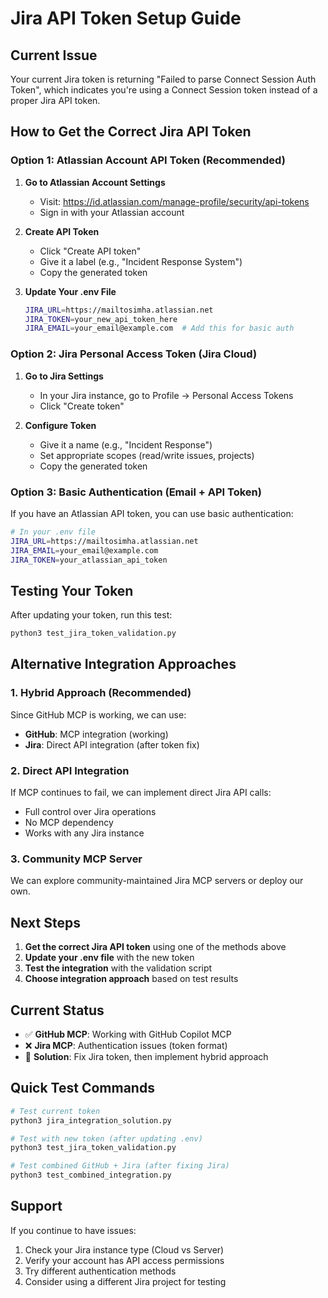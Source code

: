 # Jira API Token Setup Guide

## Current Issue
Your current Jira token is returning "Failed to parse Connect Session Auth Token", which indicates you're using a Connect Session token instead of a proper Jira API token.

## How to Get the Correct Jira API Token

### Option 1: Atlassian Account API Token (Recommended)

1. **Go to Atlassian Account Settings**
   - Visit: https://id.atlassian.com/manage-profile/security/api-tokens
   - Sign in with your Atlassian account

2. **Create API Token**
   - Click "Create API token"
   - Give it a label (e.g., "Incident Response System")
   - Copy the generated token

3. **Update Your .env File**
   ```bash
   JIRA_URL=https://mailtosimha.atlassian.net
   JIRA_TOKEN=your_new_api_token_here
   JIRA_EMAIL=your_email@example.com  # Add this for basic auth
   ```

### Option 2: Jira Personal Access Token (Jira Cloud)

1. **Go to Jira Settings**
   - In your Jira instance, go to Profile → Personal Access Tokens
   - Click "Create token"

2. **Configure Token**
   - Give it a name (e.g., "Incident Response")
   - Set appropriate scopes (read/write issues, projects)
   - Copy the generated token

### Option 3: Basic Authentication (Email + API Token)

If you have an Atlassian API token, you can use basic authentication:

```bash
# In your .env file
JIRA_URL=https://mailtosimha.atlassian.net
JIRA_EMAIL=your_email@example.com
JIRA_TOKEN=your_atlassian_api_token
```

## Testing Your Token

After updating your token, run this test:

```bash
python3 test_jira_token_validation.py
```

## Alternative Integration Approaches

### 1. Hybrid Approach (Recommended)
Since GitHub MCP is working, we can use:
- **GitHub**: MCP integration (working)
- **Jira**: Direct API integration (after token fix)

### 2. Direct API Integration
If MCP continues to fail, we can implement direct Jira API calls:
- Full control over Jira operations
- No MCP dependency
- Works with any Jira instance

### 3. Community MCP Server
We can explore community-maintained Jira MCP servers or deploy our own.

## Next Steps

1. **Get the correct Jira API token** using one of the methods above
2. **Update your .env file** with the new token
3. **Test the integration** with the validation script
4. **Choose integration approach** based on test results

## Current Status

- ✅ **GitHub MCP**: Working with GitHub Copilot MCP
- ❌ **Jira MCP**: Authentication issues (token format)
- 🔧 **Solution**: Fix Jira token, then implement hybrid approach

## Quick Test Commands

```bash
# Test current token
python3 jira_integration_solution.py

# Test with new token (after updating .env)
python3 test_jira_token_validation.py

# Test combined GitHub + Jira (after fixing Jira)
python3 test_combined_integration.py
```

## Support

If you continue to have issues:
1. Check your Jira instance type (Cloud vs Server)
2. Verify your account has API access permissions
3. Try different authentication methods
4. Consider using a different Jira project for testing

